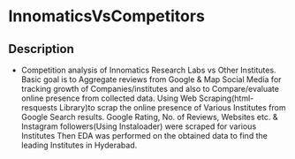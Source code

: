 # InnomaticsVsCompetitors

## Description
* Competition analysis of Innomatics Research Labs vs Other Institutes.
Basic goal is to Aggregate reviews from Google & Map Social Media for tracking growth of Companies/institutes and also to Compare/evaluate online presence from collected data.
Using Web Scraping(html-resquests Library)to scrap the online presence of Various Institutes from Google Search results. Google Rating, No. of Reviews, Websites etc. & Instagram followers(Using Instaloader) were scraped for various Institutes Then EDA was performed on the obtained data to find the leading Institutes in Hyderabad.
